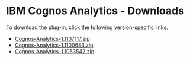 
# IBM Cognos Analytics - Downloads

To download the plug-in, click the following version-specific links.
- [Cognos-Analytics-1.1107117.zip](https://raw.githubusercontent.com/UrbanCode/IBM-UCD-PLUGINS/main/files/cognos-analytics/Cognos-Analytics-1.1107117.zip)
- [Cognos-Analytics-1.1100683.zip](https://raw.githubusercontent.com/UrbanCode/IBM-UCD-PLUGINS/main/files/cognos-analytics/Cognos-Analytics-1.1100683.zip)
- [Cognos-Analytics-1.1053542.zip](https://raw.githubusercontent.com/UrbanCode/IBM-UCD-PLUGINS/main/files/cognos-analytics/Cognos-Analytics-1.1053542.zip)
